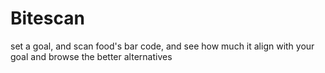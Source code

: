 # Bitescan

set a goal, and scan food's bar code, and see how much it align with your goal
and browse the better alternatives
